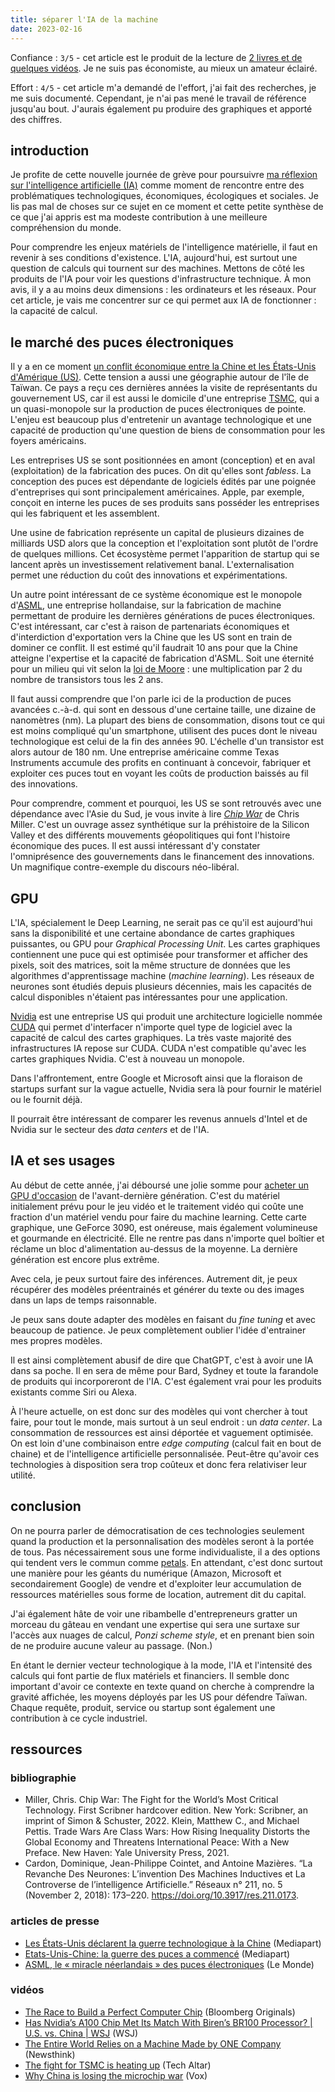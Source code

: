 ```yaml
---
title: séparer l'IA de la machine
date: 2023-02-16
---
```


Confiance : `3/5` - cet article est le produit de la lecture de [2 livres et de quelques vidéos](#ressources).
Je ne suis pas économiste, au mieux un amateur éclairé.

Effort : `4/5` - cet article m'a demandé de l'effort, j'ai fait des recherches, je me suis documenté.
Cependant, je n'ai pas mené le travail de référence jusqu'au bout.
J'aurais également pu produire des graphiques et apporté des chiffres.


## introduction

Je profite de cette nouvelle journée de grève pour poursuivre [ma réflexion sur l'intelligence artificielle (IA)][ia-capitalisme] comme moment de rencontre entre des problématiques technologiques, économiques, écologiques et sociales.
Je lis pas mal de choses sur ce sujet en ce moment et cette petite synthèse de ce que j'ai appris est ma modeste contribution à une meilleure compréhension du monde.

Pour comprendre les enjeux matériels de l'intelligence matérielle, il faut en revenir à ses conditions d'existence.
L'IA, aujourd'hui, est surtout une question de calculs qui tournent sur des machines.
Mettons de côté les produits de l'IA pour voir les questions d'infrastructure technique.
À mon avis, il y a au moins deux dimensions : les ordinateurs et les réseaux.
Pour cet article, je vais me concentrer sur ce qui permet aux IA de fonctionner : la capacité de calcul.

[ia-capitalisme]: /journal/separer-ia-capitalisme/


## le marché des puces électroniques

Il y a en ce moment [un conflit économique entre la Chine et les États-Unis d'Amérique (US)][article:1].
Cette tension a aussi une géographie autour de l'île de Taïwan.
Ce pays a reçu ces dernières années la visite de représentants du gouvernement US, car il est aussi le domicile d'une entreprise [TSMC], qui a un quasi-monopole sur la production de puces électroniques de pointe.
L'enjeu est beaucoup plus d'entretenir un avantage technologique et une capacité de production qu'une question de biens de consommation pour les foyers américains.

Les entreprises US se sont positionnées en amont (conception) et en aval (exploitation) de la fabrication des puces.
On dit qu'elles sont *fabless*.
La conception des puces est dépendante de logiciels édités par une poignée d'entreprises qui sont principalement américaines.
Apple, par exemple, conçoit en interne les puces de ses produits sans posséder les entreprises qui les fabriquent et les assemblent.

Une usine de fabrication représente un capital de plusieurs dizaines de milliards USD alors que la conception et l'exploitation sont plutôt de l'ordre de quelques millions.
Cet écosystème permet l'apparition de startup qui se lancent après un investissement relativement banal.
L'externalisation permet une réduction du coût des innovations et expérimentations.

Un autre point intéressant de ce système économique est le monopole d'[ASML], une entreprise hollandaise, sur la fabrication de machine permettant de produire les dernières générations de puces électroniques.
C'est intéressant, car c'est à raison de partenariats économiques et d'interdiction d'exportation vers la Chine que les US sont en train de dominer ce conflit.
Il est estimé qu'il faudrait 10 ans pour que la Chine atteigne l'expertise et la capacité de fabrication d'ASML.
Soit une éternité pour un milieu qui vit selon la [loi de Moore] : une multiplication par 2 du nombre de transistors tous les 2 ans.

Il faut aussi comprendre que l'on parle ici de la production de puces avancées c.-à-d. qui sont en dessous d'une certaine taille, une dizaine de nanomètres (nm).
La plupart des biens de consommation, disons tout ce qui est moins compliqué qu'un smartphone, utilisent des puces dont le niveau technologique est celui de la fin des années 90.
L'échelle d'un transistor est alors autour de 180 nm.
Une entreprise américaine comme Texas Instruments accumule des profits en continuant à concevoir, fabriquer et exploiter ces puces tout en voyant les coûts de production baissés au fil des innovations.

Pour comprendre, comment et pourquoi, les US se sont retrouvés avec une dépendance avec l'Asie du Sud, je vous invite à lire *[Chip War]* de Chris Miller.
C'est un ouvrage assez synthétique sur la préhistoire de la Silicon Valley et des différents mouvements géopolitiques qui font l'histoire économique des puces.
Il est aussi intéressant d'y constater l'omniprésence des gouvernements dans le financement des innovations.
Un magnifique contre-exemple du discours néo-libéral.


[ASML]: https://en.wikipedia.org/wiki/ASML_Holding
[TSMC]: https://en.wikipedia.org/wiki/TSMC
[Chip War]: https://www.simonandschuster.com/books/Chip-War/Chris-Miller/9781982172008
[loi de Moore]: https://en.wikipedia.org/wiki/Moore%27s_law

[article:1]: https://www.mediapart.fr/journal/international/221022/les-etats-unis-declarent-la-guerre-technologique-la-chinei


## GPU

L'IA, spécialement le Deep Learning, ne serait pas ce qu'il est aujourd'hui sans la disponibilité et une certaine abondance de cartes graphiques puissantes, ou GPU pour *Graphical Processing Unit*.
Les cartes graphiques contiennent une puce qui est optimisée pour transformer et afficher des pixels, soit des matrices, soit la même structure de données que les algorithmes d'apprentissage machine (*machine learning*).
Les réseaux de neurones sont étudiés depuis plusieurs décennies, mais les capacités de calcul disponibles n'étaient pas intéressantes pour une application.

[Nvidia] est une entreprise US qui produit une architecture logicielle nommée [CUDA] qui permet d'interfacer n'importe quel type de logiciel avec la capacité de calcul des cartes graphiques.
La très vaste majorité des infrastructures IA repose sur CUDA.
CUDA n'est compatible qu'avec les cartes graphiques Nvidia.
C'est à nouveau un monopole.

Dans l'affrontement, entre Google et Microsoft ainsi que la floraison de startups surfant sur la vague actuelle, Nvidia sera là pour fournir le matériel ou le fournit déjà.

Il pourrait être intéressant de comparer les revenus annuels d'Intel et de Nvidia sur le secteur des *data centers* et de l'IA.

[Nvidia]: https://en.wikipedia.org/wiki/Nvidia
[CUDA]: https://en.wikipedia.org/wiki/CUDA

## IA et ses usages

Au début de cette année, j'ai déboursé une jolie somme pour [acheter un GPU d'occasion](/yo/20230112215341/) de l'avant-dernière génération.
C'est du matériel initialement prévu pour le jeu vidéo et le traitement vidéo qui coûte une fraction d'un matériel vendu pour faire du machine learning.
Cette carte graphique, une GeForce 3090, est onéreuse, mais également volumineuse et gourmande en électricité.
Elle ne rentre pas dans n'importe quel boîtier et réclame un bloc d'alimentation au-dessus de la moyenne.
La dernière génération est encore plus extrême.

Avec cela, je peux surtout faire des inférences.
Autrement dit, je peux récupérer des modèles préentrainés et générer du texte ou des images dans un laps de temps raisonnable.

Je peux sans doute adapter des modèles en faisant du *fine tuning* et avec beaucoup de patience.
Je peux complètement oublier l'idée d'entrainer mes propres modèles.

Il est ainsi complètement abusif de dire que ChatGPT, c'est à avoir une IA dans sa poche.
Il en sera de même pour Bard, Sydney et toute la farandole de produits qui incorporeront de l'IA.
C'est également vrai pour les produits existants comme Siri ou Alexa.

À l'heure actuelle, on est donc sur des modèles qui vont chercher à tout faire, pour tout le monde, mais surtout à un seul endroit : un *data center*.
La consommation de ressources est ainsi déportée et vaguement optimisée.
On est loin d'une combinaison entre *edge computing* (calcul fait en bout de chaine) et de l'intelligence artificielle personnalisée.
Peut-être qu'avoir ces technologies à disposition sera trop coûteux et donc fera relativiser leur utilité.


## conclusion

On ne pourra parler de démocratisation de ces technologies seulement quand la production et la personnalisation des modèles seront à la portée de tous.
Pas nécessairement sous une forme individualiste, il a des options qui tendent vers le commun comme [petals].
En attendant, c'est donc surtout une manière pour les géants du numérique (Amazon, Microsoft et secondairement Google) de vendre et d'exploiter leur accumulation de ressources matérielles sous forme de location, autrement dit du capital.

J'ai également hâte de voir une ribambelle d'entrepreneurs gratter un morceau du gâteau en vendant une expertise qui sera une surtaxe sur l'accès aux nuages de calcul, *Ponzi scheme style*, et en prenant bien soin de ne produire aucune valeur au passage.
(Non.)

En étant le dernier vecteur technologique à la mode, l'IA et l'intensité des calculs qui font partie de flux matériels et financiers.
Il semble donc important d'avoir ce contexte en texte quand on cherche à comprendre la gravité affichée, les moyens déployés par les US pour défendre Taïwan.
Chaque requête, produit, service ou startup sont également une contribution à ce cycle industriel.


[petals]: https://github.com/bigscience-workshop/petals


## ressources

### bibliographie

- Miller, Chris. Chip War: The Fight for the World’s Most Critical Technology. First Scribner hardcover edition. New York: Scribner, an imprint of Simon & Schuster, 2022.
 Klein, Matthew C., and Michael Pettis. Trade Wars Are Class Wars: How Rising Inequality Distorts the Global Economy and Threatens International Peace: With a New Preface. New Haven: Yale University Press, 2021.
- Cardon, Dominique, Jean-Philippe Cointet, and Antoine Mazières. “La Revanche Des Neurones: L’invention Des Machines Inductives et La Controverse de l’intelligence Artificielle.” Réseaux n° 211, no. 5 (November 2, 2018): 173–220. https://doi.org/10.3917/res.211.0173.


### articles de presse

- [Les États-Unis déclarent la guerre technologique à la Chine][article:1] (Mediapart)
- [Etats-Unis-Chine: la guerre des puces a commencé][article:2] (Mediapart)
- [ASML, le « miracle néerlandais » des puces électroniques][article:3] (Le Monde)

[article:2]: https://www.mediapart.fr/journal/economie/260321/etats-unis-chine-la-guerre-des-puces-commence
[article:3]: https://www.lemonde.fr/economie/article/2022/09/06/asml-le-miracle-neerlandais-des-semi-conducteurs_6140381_3234.html

### vidéos

- [The Race to Build a Perfect Computer Chip][video:1] (Bloomberg Originals)
- [Has Nvidia’s A100 Chip Met Its Match With Biren’s BR100 Processor? | U.S. vs. China | WSJ][video:2] (WSJ)
- [The Entire World Relies on a Machine Made by ONE Company][video:3] (Newsthink)
- [The fight for TSMC is heating up][video:4] (Tech Altar)
- [Why China is losing the microchip war][video:5] (Vox)


[video:1]: https://invidious.fdn.fr/watch?v=VsUF_CBJq50
[video:2]: https://invidious.fdn.fr/watch?v=gPpAL_pG_Wc
[video:3]: https://invidious.fdn.fr/watch?v=Shuv9-MJBEU
[video:4]: https://invidious.fdn.fr/watch?v=qmn46KrztJ0
[video:5]: https://invidious.fdn.fr/watch?v=Uh4QGey2zTk
